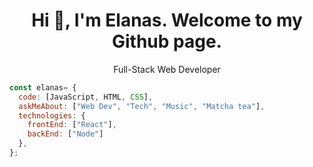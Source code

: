<h1 align="center">Hi 👋, I'm Elanas. Welcome to my Github page. </h1>
<p align="center">Full-Stack Web Developer</p>

```js
const elanas= {
  code: [JavaScript, HTML, CSS],
  askMeAbout: ["Web Dev", "Tech", "Music", "Matcha tea"],
  technologies: {
    frontEnd: ["React"],
    backEnd: ["Node"]
  },
};
```
